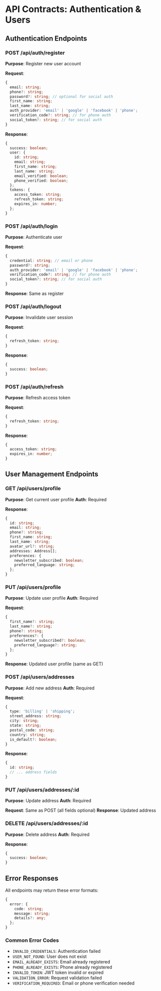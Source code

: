 # API Contracts: Authentication & Users

## Authentication Endpoints

### POST /api/auth/register
**Purpose**: Register new user account

**Request**:
```typescript
{
  email: string;
  phone?: string;
  password?: string; // optional for social auth
  first_name: string;
  last_name: string;
  auth_provider: 'email' | 'google' | 'facebook' | 'phone';
  verification_code?: string; // for phone auth
  social_token?: string; // for social auth
}
```

**Response**:
```typescript
{
  success: boolean;
  user: {
    id: string;
    email: string;
    first_name: string;
    last_name: string;
    email_verified: boolean;
    phone_verified: boolean;
  };
  tokens: {
    access_token: string;
    refresh_token: string;
    expires_in: number;
  };
}
```

### POST /api/auth/login
**Purpose**: Authenticate user

**Request**:
```typescript
{
  credential: string; // email or phone
  password?: string;
  auth_provider: 'email' | 'google' | 'facebook' | 'phone';
  verification_code?: string; // for phone auth
  social_token?: string; // for social auth
}
```

**Response**: Same as register

### POST /api/auth/logout
**Purpose**: Invalidate user session

**Request**: 
```typescript
{
  refresh_token: string;
}
```

**Response**:
```typescript
{
  success: boolean;
}
```

### POST /api/auth/refresh
**Purpose**: Refresh access token

**Request**:
```typescript
{
  refresh_token: string;
}
```

**Response**:
```typescript
{
  access_token: string;
  expires_in: number;
}
```

## User Management Endpoints

### GET /api/users/profile
**Purpose**: Get current user profile
**Auth**: Required

**Response**:
```typescript
{
  id: string;
  email: string;
  phone?: string;
  first_name: string;
  last_name: string;
  avatar_url?: string;
  addresses: Address[];
  preferences: {
    newsletter_subscribed: boolean;
    preferred_language: string;
  };
}
```

### PUT /api/users/profile
**Purpose**: Update user profile
**Auth**: Required

**Request**:
```typescript
{
  first_name?: string;
  last_name?: string;
  phone?: string;
  preferences?: {
    newsletter_subscribed?: boolean;
    preferred_language?: string;
  };
}
```

**Response**: Updated user profile (same as GET)

### POST /api/users/addresses
**Purpose**: Add new address
**Auth**: Required

**Request**:
```typescript
{
  type: 'billing' | 'shipping';
  street_address: string;
  city: string;
  state: string;
  postal_code: string;
  country: string;
  is_default?: boolean;
}
```

**Response**:
```typescript
{
  id: string;
  // ... address fields
}
```

### PUT /api/users/addresses/:id
**Purpose**: Update address
**Auth**: Required

**Request**: Same as POST (all fields optional)
**Response**: Updated address

### DELETE /api/users/addresses/:id
**Purpose**: Delete address
**Auth**: Required

**Response**:
```typescript
{
  success: boolean;
}
```

## Error Responses

All endpoints may return these error formats:

```typescript
{
  error: {
    code: string;
    message: string;
    details?: any;
  };
}
```

### Common Error Codes
- `INVALID_CREDENTIALS`: Authentication failed
- `USER_NOT_FOUND`: User does not exist
- `EMAIL_ALREADY_EXISTS`: Email already registered
- `PHONE_ALREADY_EXISTS`: Phone already registered
- `INVALID_TOKEN`: JWT token invalid or expired
- `VALIDATION_ERROR`: Request validation failed
- `VERIFICATION_REQUIRED`: Email or phone verification needed